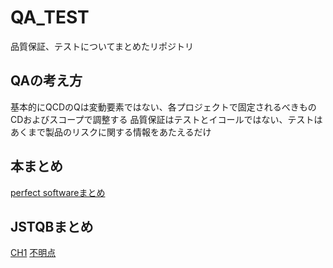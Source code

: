 # QA_TEST
品質保証、テストについてまとめたリポジトリ
## QAの考え方
基本的にQCDのQは変動要素ではない、各プロジェクトで固定されるべきもの
CDおよびスコープで調整する
品質保証はテストとイコールではない、テストはあくまで製品のリスクに関する情報をあたえるだけ

## 本まとめ 
[perfect softwareまとめ](perfect_software.md)
## JSTQBまとめ
[CH1](jstqb_ch1.md)
[不明点](jstqb_不明点.md)